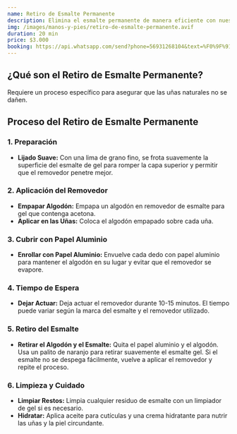 ```yaml
---
name: Retiro de Esmalte Permanente
description: Elimina el esmalte permanente de manera eficiente con nuestro servicio especializado de retiro. Disfruta de un proceso profesional y cuidadoso que prepara tus uñas para nuevos tratamientos, manteniéndolas saludables y listas.
img: /images/manos-y-pies/retiro-de-esmalte-permanente.avif
duration: 20 min
price: $3.000
booking: https://api.whatsapp.com/send?phone=56931268104&text=%F0%9F%91%8B%F0%9F%8F%BB%20%C2%A1Hola!%20Quisiera%20agendar%20una%20hora%20para%20el%20retiro%20de%20esmalte%20permanente.
---
```


## ¿Qué son el Retiro de Esmalte Permanente?

Requiere un proceso específico para asegurar que las uñas naturales no se dañen.

## Proceso del Retiro de Esmalte Permanente

### 1. Preparación

- **Lijado Suave:** Con una lima de grano fino, se frota suavemente la superficie del esmalte de gel para romper la capa superior y permitir que el removedor penetre mejor.

### 2. Aplicación del Removedor

- **Empapar Algodón:** Empapa un algodón en removedor de esmalte para gel que contenga acetona.
- **Aplicar en las Uñas:** Coloca el algodón empapado sobre cada uña.

### 3. Cubrir con Papel Aluminio

- **Enrollar con Papel Aluminio:** Envuelve cada dedo con papel aluminio para mantener el algodón en su lugar y evitar que el removedor se evapore.

### 4. Tiempo de Espera

- **Dejar Actuar:** Deja actuar el removedor durante 10-15 minutos. El tiempo puede variar según la marca del esmalte y el removedor utilizado.

### 5. Retiro del Esmalte

- **Retirar el Algodón y el Esmalte:** Quita el papel aluminio y el algodón. Usa un palito de naranjo para retirar suavemente el esmalte gel. Si el esmalte no se despega fácilmente, vuelve a aplicar el removedor y repite el proceso.

### 6. Limpieza y Cuidado

- **Limpiar Restos:** Limpia cualquier residuo de esmalte con un limpiador de gel si es necesario.
- **Hidratar:** Aplica aceite para cutículas y una crema hidratante para nutrir las uñas y la piel circundante.
